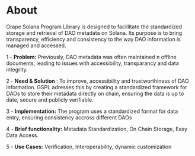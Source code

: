 # About

Grape Solana Program Library is designed to facillitate the standardized storage and retrieval of DAO metadata on Solana. Its purpose is to bring transparency, efficiency and consistency to the way DAO information is managed and accessed.&#x20;

1 - **Problem:** Previously, DAO metadata was often maintained n offline documents, leading to issues with accessibility, transparancy and data integrity.&#x20;

2 - **Need & Solution** : To improve, accessibility and trustworthiness of DAO information. GSPL adresses this by creating a standardized framework for DAOs to store their metadata directly on chain, ensuring the data is up to date, secure and publicly verifiable.

3 - **Implementation:** The program uses a standardized format for data entry, ensuring consistency accross different DAOs

4 - **Brief functionality:** Metadata Standardization, On Chain Storage, Easy Data Access. 

5 - **Use Cases:** Verification, Interoperability, dynamic customization
